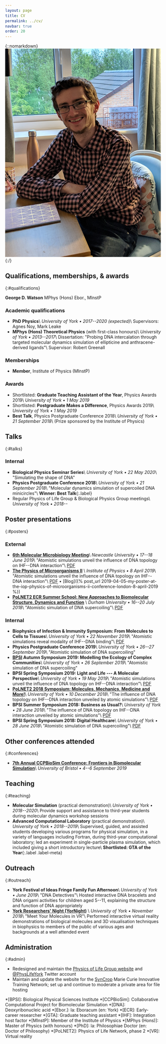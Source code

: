 ```yaml
---
layout: page
title: CV
permalink: ../cv/
navbar: true
order: 20
---
```


{::nomarkdown}
<a href="/assets/me.jpg">
  <img src="/assets/me.jpg" class="float-right"
    alt="George Watson,
    a devilishly handsome young man
    with rectangular, dark-framed glasses
    and a head of luscious brown curls,
    sits in his office.
    He looks like someone you'd take home to meet your mother."/>
</a>
{:/}

## Qualifications, memberships, & awards
{:#qualifications}

**George D. Watson** MPhys (Hons) Ebor., MInstP

### Academic qualifications

* **PhD Physics**\\
  *University of York &bull; 2017--2020 (expected)*\\
  Supervisors: Agnes Noy, Mark Leake
* **MPhys (Hons) Theoretical Physics**
  (with first-class honours)\\
  *University of York &bull; 2013--2017*\\
  Dissertation:
  "Probing DNA intercalation through targeted molecular dynamics simulation of
  ellipticine and anthracene-derived ligands"\\
  Supervisor: Robert Greenall

### Memberships

* **Member**, Institute of Physics (MInstP)

### Awards

* Shortlisted:
  **Graduate Teaching Assistant of the Year**,
  Physics Awards 2019\\
  *University of York &bull; 1 May 2019*
* Shortlisted:
  **Postgraduate Makes a Difference**,
  Physics Awards 2019\\
  *University of York &bull; 1 May 2019*
* **Best Talk**,
  Physics Postgraduate Conference 2018\\
  *University of York &bull; 21 September 2018*\\
  (Prize sponsored by the Institute of Physics)

## Talks
{:#talks}

### Internal

* **Biological Physics Seminar Series**\\
  *University of York &bull; 22 May 2020*\\
  "Simulating the shape of DNA"
* **Physics Postgraduate Conference 2018**\\
  *University of York &bull; 21 September 2018*\\
  "Molecular dynamics simulation of supercoiled DNA minicircles"\\
  **Winner: Best Talk**{:.label}
* Regular Physics of Life Group & Biological Physics Group meetings\\
  *University of York &bull; 2018--*

## Poster presentations
{:#posters}

### External


* **[6th Molecular Microbiology
  Meeting](https://conferences.ncl.ac.uk/molmicro2019)**\\
  *Newcastle University &bull; 17--18 June 2019*\\
  "Atomistic simulations unveil the influence of DNA topology on IHF--DNA
  interaction"\\
  <i class="far fa-file-pdf"></i>
  [PDF](/dl/2019-04-08_poster.pdf)
* **[The Physics of Microorganisms
  II](https://www.iopconferences.org/iop/frontend/reg/thome.csp?pageID=785982)**
  \\
  *Institute of Physics &bull; 8 April 2019*\\
  "Atomistic simulations unveil the influence of DNA topology on IHF--DNA
  interaction"\\
  <i class="far fa-file-pdf"></i>
  [PDF](/dl/2019-04-08_poster.pdf) &bull;
  [Blog]({% post_url 2019-04-05-my-poster-at-the-iop-physics-of-microorganisms-ii-conference-london-8-april-2019 
  %})
* **[PoLNET2 ECR Summer School: New Approaches to Biomolecular Structure,
  Dynamics and
  Function](http://www.physicsoflife.org.uk/summer-school-new-approaches-to-biomolecular-function-structure-and-dynamics.html)**
  \\
  *Durham University &bull; 16--20 July 2018*\\
  "Atomistic simulation of DNA supercoiling"\\
  <i class="far fa-file-pdf"></i>
  [PDF](/dl/2018-06-28_poster.pdf)

### Internal

* **Biophysics of Infection & Immunity Symposium:
  From Molecules to Cells to Tissues**\\
  *University of York &bull; 22 November 2019*\\
  "Atomistic simulations reveal modality of IHF--DNA binding"\\
  <i class="far fa-file-pdf"></i>
  [PDF](/dl/2019-11_poster.pdf)
* **Physics Postgraduate Conference 2019**\\
  *University of York &bull; 26--27 September 2019*\\
  "Atomistic simulation of DNA supercoiling"
* **[BPSI](https://www.york.ac.uk/physics/bpsi/) Autumn Symposium 2019:
  Modelling the Ecology of Complex Communities**\\
  *University of York &bull; 26 September 2019*\\
  "Atomistic simulation of DNA supercoiling"
* **BPSI Spring Symposium 2019:
  Light and Life --- A Molecular Perspective**\\
  *University of York &bull; 19 May 2019*\\
  "Atomistic simulations unveil the influence of DNA topology on IHF--DNA
  interaction"\\
  <i class="far fa-file-pdf"></i>
  [PDF](/dl/2019-04-08_poster.pdf)
* **[PoLNET2 2018 Symposium:
  Molecules, Mechanics, Medicine and
  More!](http://www.physicsoflife.org.uk/molecules-mechanics-medicine-and-more.html)**\\
  *University of York &bull; 10 December 2018*\\
  "The influence of DNA topology on IHF--DNA interaction unveiled by atomic
  simulations"\\
  <i class="far fa-file-pdf"></i>
  [PDF](/dl/2018-06-28_poster.pdf)
* **BPSI Summer Symposium 2018:
  Business as Usual?**\\
  *University of York &bull; 28 June 2018*\\
  "The influence of DNA topology on IHF--DNA interaction unveiled by atomic
  simulations"\\
  <i class="far fa-file-pdf"></i>
  [PDF](/dl/2018-06-28_poster.pdf)
* **BPSI Spring Symposium 2018: Digital Healthcare**\\
  *University of York &bull; 28 June 2018*\\
  "Atomistic simulation of DNA supercoiling"\\
  <i class="far fa-file-pdf"></i>
  [PDF](/dl/2018-03-20_poster.pdf)

## Other conferences attended
{:#conferences}

* **[7th Annual CCPBioSim Conference: Frontiers in Biomolecular
  Simulation](http://www.ccpbiosim.ac.uk/ccpbiosim2019)**\\
  *University of Bristol &bull; 4--6 September 2019*

## Teaching
{:#teaching}

* **Molecular Simulation** (practical demonstration)\\
  *University of York &bull; 2018--2020*\\
  Provide support and assistance to third-year students during molecular
  dynamics workshop sessions
* **Advanced Computational Laboratory** (practical demonstration)\\
  *University of York &bull; 2018--2019*\\
  Supervised, guided, and assisted students developing various programs for
  physical simulation, in a variety of languages including Fortran,
  during third-year computational laboratory; led an experiment in
  single-particle plasma simulation, which included giving a short introductory
  lecture\\
  **Shortlisted: GTA of the Year**{:.label .label-meta}

## Outreach
{:#outreach}

* **York Festival of Ideas Fringe Family Fun Afternoon**\\
  *University of York &bull; June 2019*\\
  "DNA Detectives"\\
  Hosted interactive DNA bracelets and DNA origami activities for children aged 
  5--11, explaining the structure and function of DNA appropriately
* **[York Researchers' Night
  (YorNight)](https://www.york.ac.uk/news-and-events/events/yornight/2018/)**
  \\
  *University of York &bull; November 2018*\\
  "Meet Your Molecules in VR"\\
  Performed interactive virtual reality demonstrations of biological molecules
  and 3D visualisation techniques in biophysics to members of the public of
  various ages and backgrounds at a well attended event

## Administration
{:#admin}

* Redesigned and maintain the
  [Physics of Life Group website](https://www.york.ac.uk/physics/research/physics-of-life)
  and [@PhysLifeYork](https://twitter.com/PhysLifeYork) Twitter account
* Maintain and update the website for the
  [SynCrop](http://www.syncrop.org/syncrop/) Marie Curie Innovative Training
  Network; set up and continue to moderate a private area for file hosting

*[BPSI]: Biological Physical Sciences Institute
*[CCPBioSim]: Collaborative Computational Project for Biomolecular Simulation
*[DNA]: Deoxyribonucleic acid
*[Ebor.]: la: Eboracum (en: York)
*[ECR]: Early-career researcher
*[GTA]: Graduate teaching assistant
*[IHF]: Integration host factor
*[MInstP]: Member of the Institute of Physics
*[MPhys (Hons)]: Master of Physics (with honours)
*[PhD]: la: Philosophiae Doctor (en: Doctor of Philosophy)
*[PoLNET2]: Physics of Life Network, phase 2
*[VR]: Virtual reality
